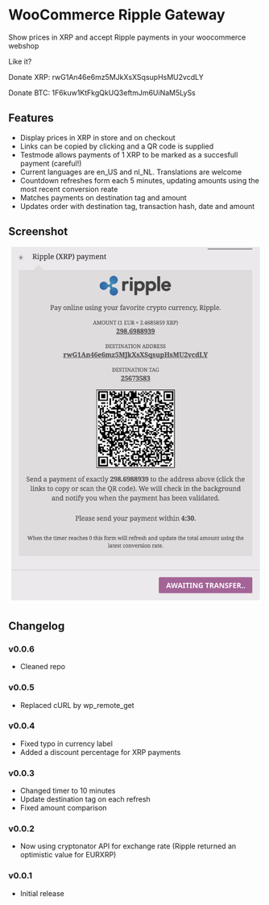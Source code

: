 WooCommerce Ripple Gateway
==========

Show prices in XRP and accept Ripple payments in your woocommerce webshop

Like it? 

Donate XRP: rwG1An46e6mz5MJkXsXSqsupHsMU2vcdLY

Donate BTC: 1F6kuw1KtFkgQkUQ3eftmJm6UiNaM5LySs

## Features
- Display prices in XRP in store and on checkout
- Links can be copied by clicking and a QR code is supplied 
- Testmode allows payments of 1 XRP to be marked as a succesfull payment (careful!)
- Current languages are en_US and nl_NL. Translations are welcome
- Countdown refreshes form each 5 minutes, updating amounts using the most recent conversion reate
- Matches payments on destination tag and amount
- Updates order with destination tag, transaction hash, date and amount

## Screenshot
![Screenshot1](/assets/screenshot-1.png "Checkout")

## Changelog

### v0.0.6
- Cleaned repo

### v0.0.5
- Replaced cURL by wp_remote_get

### v0.0.4
- Fixed typo in currency label
- Added a discount percentage for XRP payments

### v0.0.3
- Changed timer to 10 minutes
- Update destination tag on each refresh
- Fixed amount comparison

### v0.0.2
- Now using cryptonator API for exchange rate (Ripple returned an optimistic value for EURXRP)

### v0.0.1
- Initial release